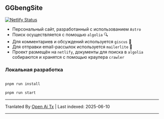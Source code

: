 ## GGbengSite

[![Netlify Status](https://api.netlify.com/api/v1/badges/58d6ebf4-6582-43fc-a7e7-a1ce4278e8f3/deploy-status)](https://app.netlify.com/sites/ggbengsite/deploys)

- Персональный сайт, разработанный с использованием `Astro`
- Поиск осуществляется с помощью `algolia` 🔍
- Для комментариев и обсуждений используется `giscus` 🌈
- Для отправки email-рассылок используется `mailerlite` 📮
- Проект размещён на `netlify`, документы для поиска в `algolia` собираются и хранятся с помощью краулера `crawler`

### Локальная разработка

```bash

pnpm run install

pnpm run start
```

---

Tranlated By [Open Ai Tx](https://github.com/OpenAiTx/OpenAiTx) | Last indexed: 2025-06-10

---